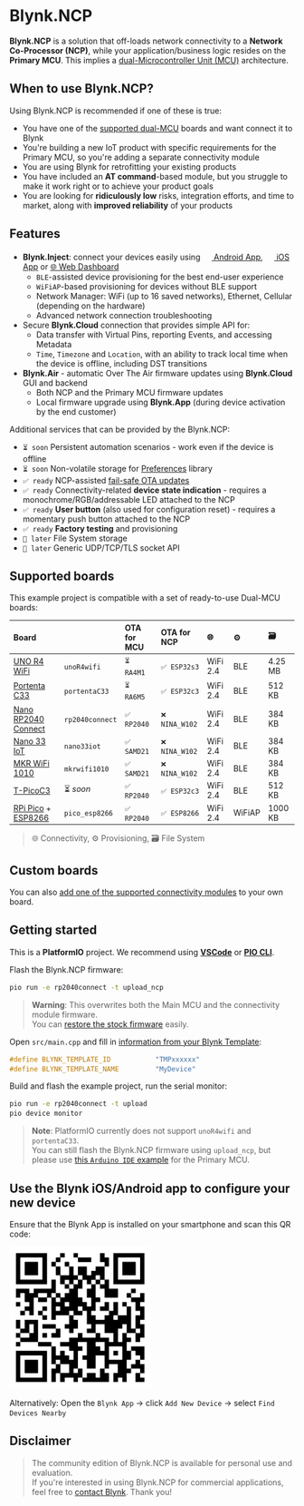 # Blynk.NCP

**Blynk.NCP** is a solution that off-loads network connectivity to a **Network Co-Processor (NCP)**, while your application/business logic resides on the **Primary MCU**. This implies a [dual-Microcontroller Unit (MCU)](https://docs.google.com/presentation/d/1aP2sQWB0J9EWj8Y1h5qeyfm2aFwaNSUKnCE-k7zxVnk/present) architecture.

## When to use Blynk.NCP?

Using Blynk.NCP is recommended if one of these is true:

- You have one of the [supported dual-MCU](#supported-boards) boards and want connect it to Blynk
- You're building a new IoT product with specific requirements for the Primary MCU, so you're adding a separate connectivity module
- You are using Blynk for retrofitting your existing products
- You have included an **AT command**-based module, but you struggle to make it work right or to achieve your product goals
- You are looking for **ridiculously low** risks, integration efforts, and time to market, along with **improved reliability** of your products

## Features

- **Blynk.Inject**: connect your devices easily using [<img src="https://cdn.rawgit.com/simple-icons/simple-icons/develop/icons/googleplay.svg" width="16" height="16" /> Android App](https://play.google.com/store/apps/details?id=cloud.blynk),
[<img src="https://cdn.rawgit.com/simple-icons/simple-icons/develop/icons/apple.svg" width="16" height="16" /> iOS App](https://apps.apple.com/us/app/blynk-iot/id1559317868) or [🌐 Web Dashboard](https://blynk.cloud)
  - `BLE`-assisted device provisioning for the best end-user experience
  - `WiFiAP`-based provisioning for devices without BLE support
  - Network Manager: WiFi (up to 16 saved networks), Ethernet, Cellular (depending on the hardware)
  - Advanced network connection troubleshooting
- Secure **Blynk.Cloud** connection that provides simple API for:
  - Data transfer with Virtual Pins, reporting Events, and accessing Metadata
  - `Time`, `Timezone` and `Location`, with an ability to track local time when the device is offline, including DST transitions
- **Blynk.Air** - automatic Over The Air firmware updates using **Blynk.Cloud** GUI and backend
  - Both NCP and the Primary MCU firmware updates
  - Local firmware upgrade using **Blynk.App** (during device activation by the end customer)

Additional services that can be provided by the Blynk.NCP:

- `⏳ soon` Persistent automation scenarios - work even if the device is offline
- `⏳ soon` Non-volatile storage for [Preferences](https://github.com/vshymanskyy/Preferences) library
- `✅ ready` NCP-assisted [fail-safe OTA updates](https://github.com/blynkkk/BlynkNcpDriver/blob/main/docs/Firmware%20Upgrade.md#ncp-assisted-fail-safe-ota-updates)
- `✅ ready` Connectivity-related **device state indication** - requires a monochrome/RGB/addressable LED attached to the NCP
- `✅ ready` **User button** (also used for configuration reset) - requires a momentary push button attached to the NCP
- `✅ ready` **Factory testing** and provisioning
- `🤔 later` File System storage
- `🤔 later` Generic UDP/TCP/TLS socket API

## Supported boards

This example project is compatible with a set of ready-to-use Dual-MCU boards:

Board                            |                 | OTA for MCU | OTA for NCP   | 🌐            | ⚙️      | 🗃️
:--                              | ---             | :---        | :---          | :---         | :---    | :---
[UNO R4 WiFi][1]                 | `unoR4wifi`     | `⏳ RA4M1`  | `✅ ESP32s3`   | WiFi 2.4     | BLE     | 4.25 MB
[Portenta C33][2]                | `portentaC33`   | `⏳ RA6M5`  | `✅ ESP32c3`   | WiFi 2.4     | BLE     | 512 KB
[Nano RP2040 Connect][3]         | `rp2040connect` | `✅ RP2040` | `❌ NINA_W102` | WiFi 2.4     | BLE     | 384 KB
[Nano 33 IoT][4]                 | `nano33iot`     | `✅ SAMD21` | `❌ NINA_W102` | WiFi 2.4     | BLE     | 384 KB
[MKR WiFi 1010][5]               | `mkrwifi1010`   | `✅ SAMD21` | `❌ NINA_W102` | WiFi 2.4     | BLE     | 384 KB
[T-PicoC3][6]                    | ⏳ *soon*       | `✅ RP2040` | `✅ ESP32c3`   | WiFi 2.4     | BLE     | 512 KB
[RPi Pico][7] + [ESP8266][8]     | `pico_esp8266`  | `✅ RP2040` | `✅ ESP8266`   | WiFi 2.4     | WiFiAP  | 1000 KB

> 🌐 Connectivity, ⚙️ Provisioning, 🗃️ File System

## Custom boards

You can also [add one of the supported connectivity modules](docs/BuildYourOwn.md) to your own board.

## Getting started

This is a **PlatformIO** project. We recommend using [**VSCode**][pio_vscode] or [**PIO CLI**][pio_cli].

Flash the Blynk.NCP firmware:

```sh
pio run -e rp2040connect -t upload_ncp
```

> __Warning__: This overwrites both the Main MCU and the connectivity module firmware.  
> You can [restore the stock firmware][restore] easily.

Open `src/main.cpp` and fill in [information from your Blynk Template](https://bit.ly/BlynkInject):

```cpp
#define BLYNK_TEMPLATE_ID           "TMPxxxxxx"
#define BLYNK_TEMPLATE_NAME         "MyDevice"
```

Build and flash the example project, run the serial monitor:

```sh
pio run -e rp2040connect -t upload
pio device monitor
```

> __Note__: PlatformIO currently does not support `unoR4wifi` and `portentaC33`.  
> You can still flash the Blynk.NCP firmware using `upload_ncp`, but please use [this `Arduino IDE` example][arduino_ide] for the Primary MCU.

## Use the Blynk iOS/Android app to configure your new device

Ensure that the Blynk App is installed on your smartphone and scan this QR code:

<img alt="Add New Device QR" src="./docs/Images/AddNewDeviceQR.png" width="250" />

Alternatively: Open the `Blynk App` -> click `Add New Device` -> select `Find Devices Nearby`

## Disclaimer

> The community edition of Blynk.NCP is available for personal use and evaluation.  
> If you're interested in using Blynk.NCP for commercial applications, feel free to [contact Blynk][blynk_sales]. Thank you!


[blynk_sales]: https://blynk.io/en/contact-us-business
[pio_vscode]: https://docs.platformio.org/en/stable/integration/ide/vscode.html#ide-vscode
[pio_cli]: https://docs.platformio.org/en/stable/core/index.html
[restore]: ./docs/RestoreFirmware.md
[arduino_ide]: https://github.com/blynkkk/blynk-library/blob/master/examples/Blynk.Edgent/Edgent_NCP/Edgent_NCP.ino

[1]: https://store-usa.arduino.cc/products/uno-r4-wifi
[2]: https://store-usa.arduino.cc/products/portenta-c33
[3]: https://store-usa.arduino.cc/products/arduino-nano-rp2040-connect
[4]: https://store-usa.arduino.cc/products/arduino-nano-33-iot
[5]: https://store-usa.arduino.cc/products/arduino-mkr-wifi-1010
[6]: https://www.lilygo.cc/products/lilygo%C2%AE-t-picoc3-esp32-c3-rp2040-1-14-inch-lcd-st7789v
[7]: https://www.raspberrypi.com/products/raspberry-pi-pico
[8]: https://www.waveshare.com/pico-esp8266.htm
